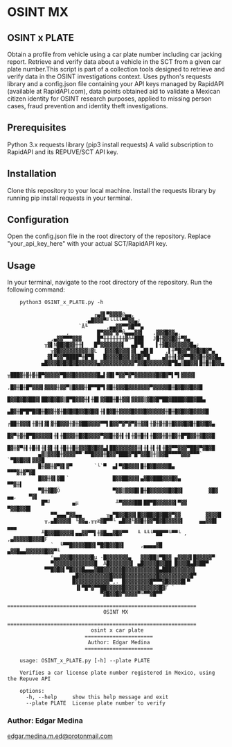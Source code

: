 # OSINT MX
## OSINT x PLATE

Obtain a profile from vehicle using a car plate number including car jacking report. Retrieve and verify data about a vehicle in the SCT from a given car plate number.This script is part of a collection tools designed to retrieve and verify data in the OSINT investigations context. Uses python's requests library and a config.json file containing your API keys managed by RapidAPI (available at RapidAPI.com), data points obtained aid to validate a Mexican citizen identity for OSINT research purposes, applied to missing person cases, fraud prevention and identity theft investigations.

## Prerequisites
Python 3.x requests library (pip3 install requests) A valid subscription to RapidAPI and its REPUVE/SCT API key.

## Installation
Clone this repository to your local machine. Install the requests library by running pip install requests in your terminal.

## Configuration
Open the config.json file in the root directory of the repository. Replace "your_api_key_here" with your actual SCT/RapidAPI key.

## Usage
In your terminal, navigate to the root directory of the repository. Run the following command:

		python3 OSINT_x_PLATE.py -h             

				                ╓▄▓▌▀▓▓▓▓@▄▄,                              
				             .▄█▓▓▓▀╜└└╙╙▀▀▓▓▄¿                            
				           `Å╙      ,▄▄▓▓▀▀▓█▀▀▄                           
				       ,         █▀▓▓▓▀▓▀Ñ▄▄▄▓▓▌   ,▓▓▓█▓▓▄,               
				  ,▄▓▓▀▀▀▓▓▓     █▀╫╫╫╫╫╫╫▓╩╨███   J█╫▓▓▓█▓╫▀▓▄            
				╥▓▌Ñ██▓█▓▓╫╫▌   █▀▓▓▓▓▓▓▓▌  ▄█▀█    ▌╫▓█▓▓▓▓▓▓▓█▄¿         
			      ╥▓█▓▓▓▓▓▓▓▓▓▒▓L  ▐▓▓▓█▓▓▓▌▓▌ ▄█▌█    ,▌╫▀█▓▓▀▓▓█▓█▓▀▄        
			     ▓▌▀▓▓▀████▀╫█▀█   █▓▓▓▓█▓▓▌▓▓█▓▀█    ▄▓╫╫▌▓▓▀▀█▓▓█╫▓▓▓█▄      
			   ▄█▓▓▓█▓█▓█▓█▓▓▓▓▓▓▄▓▓▓▓▓▓▓▓▓▓▓▀▓▓█▓▓▓▓▓▓▓█▀█▄▒██▓▓▌█╫█╫█▓▓▄     
			  ╥███▓╫▓╫▓╫█▀▓▓▓▓▓▀█▓▓█▓▓▓▓▓▓▓█▄▌▓█▌▀▓▓▀▓▀▓▓▓▓▓▓▓█▓█▓▀▌▀▌▓▓▓▓▌    
			 ,█▓╫█╫█▀▓▓▓▌▓▓▓▓╫▓▓▀▒█▓▓▓╫█▀▀█▀▌▓█╫▓▓▓█▓▓▓▓▓▓▓▀▓▓▓▓▓█╫█▓█▓▓█▓▓█   
			 █▓▓█▓█▓██▓▌██▓█▓█▓▒█▀█▓▓▓╫▌╫█▌▓▓██╫█╫▓▓▌▓▓▓▓▒▓█▓█▀██▓████▓██▓██▄  
			▄█▓╫█▀█▀█▓█╫█▓▓╫▓╫█▓█▓█▓▓█▓█▓▌╫▌█▓█╫▓▓▓▓█▓▓▓█▓▓▓▓▓▓╫█╫█▓█▓▓█▓▓▓▓█  
		       ╒██╫▓▓▓▌╫▓╫▌▓▌▓╫█▓▓▓╫▓╫▓██▓▓▓▓▀▀▌█▓▓▀▓▀▓▀▓╫▓▓▌╫▓╫▓╫▓╫█▓▓▓█▓█╫█▓▓█▓▄ 
		       █▓▀╫▓╫█▀█▓▓▓▓▓▌╫▌╫█▓▓▓╫█▓█▓▓▓▓▀▓▓█╫▓╫▌╫▌╫▓╫█╫▌╫█▓▓╫▓╫█▓╫█▀█▓▓╫▓█▓▓█ 
		       █▓╫▓▀╫▌╫█╫▌╫▌▓▌╫▌╫█╫╫█╫▓▓▓█▓█▓▓▄▌██▓▓▓▓▓▓▓╫▌╫▌╫▌╫▌╫█▓▀▀▓▓▓▀██▓▀▓█▓█ 
		      ▄▓▒▓▓▓█╫▓▓▓▓▀▀`▀▀█▓▓▓╫█▓▓▀███▓▀█▀▓▓█▒╫▒▓▓█▀▀▀▀▓▓▓▀▀▀`   `▀█▓█▓▓▌▓▓▓█ 
		      █╫▓▓╫▓▀▓▌▓▀       `└`▀  ▄▌▀▓█▓▓▓▌█╫█▓█▓▓▓▓█▄               ▀▀▀▓╫▓▀▓█ 
		      █▓▓╫▓▌▓█▌`              █▓▓██▓▓▓▌▄▓█▓███▓▓▓█▓▄                  ▀▀▓╫▌
		      ▀▓╫▓█▓Ö                 ▀▓▓▒▓▓▓█▌█╫█▓▓▓▓▓▓█▓█▓▌        ▓█▓ ▄▄,    ▀▓▌
		       █▀╜       ▄µ            ╨▀▓▓▓▓██▌██▀█▓▓▓▓▓▓▌▀▓▓       ▀▓▓█▓▓█▌      
			      ▀▀▄▄▄▀▓▓▄▄        ╥▄▀█▓▓█▓▓▌█▓▓██▓█▓██▓▀▓▓        ▓▓▓▓█      
			    ╥,▄█▓▓▓▓▌ ╙▓▓▄,╥╥æ▓█▀▀└ ▄█▓▓╙▓▓█╫▓▓▀█▓█▓▓▓▓▓▌     ▄▄▓▓█▌ ▄▄▄   
			   ╨█▓▓██▓▓▓▓▌▄▄▓▓▀▀▌╫▓█▄▄▓█▓▀▀   ╙ ╙╙└▀██▀▀╙▀▀└ ,  ,▄▓▓▓▓▓█▓▓▓█F  
			      `  ╙▀▀█▓▓▓▓██▓▌▀█▓█▓▓█▓▌     ,▄▄▄▄▓█     ▄▓▓█▄▄▓▓▓▓▓▓█▓▓▀╙   
			      ⁿ▄▄▓▓▓█▓▓▓▓▓▓█µ -█▓▓▓▓▓▓▓▄   ▓▓▓██▒▀█▓▓ ▄▓▓▓▓▌█▓▓▓▓▓▀        
			      ▀▓▓▓▓▓▓▓▓▓▓▓▓▓█  Å█▓▓▓▓▓▓▓▌ ▄█▓▓▓▓█▓▓██ █▓▓▓█▄█▓██▀          
				▀▀█▓█▓▌▀█▓▓▓█▄▄▄▓██▓▓▓▓▓▓█▓▓▓▓▓▓▓▓▓▓█▄███▓▓▓▓▓▓▓▌          
				         ▄█▓▓▓▓▓▓▓▓▓▓█▓▓▓█▓▓▓▓▓▓▓▓▓▓█▓▓▓▓▓▓▓▓▓▓█▀          
				         █▓▓▓▓▓▓▓▓▓▓▓▀,. █▓▓▓▓▓▓▓▓█▀▀▀▓█▓▓▓▓█▌▀            
				          ▐▌▀█▀▓▀▀██▓▓▓▓▓█▓▓▓▓▓▓▓▓▓▓▓█▓Γ `                 
				                  ▀▓█▓▓█▓▀▓▓▓▓▀╙▀▀▓█▀▀                     
			   =============================================================   
				                   OSINT MX                                
			   =============================================================   
				               osint x car plate                           
				             ======================                        
				              Author: Edgar Medina                         
				             ======================                        

		usage: OSINT_x_PLATE.py [-h] --plate PLATE

		Verifies a car license plate number registered in Mexico, using the Repuve API

		options:
		  -h, --help     show this help message and exit
		  --plate PLATE  License plate number to verify


### Author: Edgar Medina
edgar.medina.m.ed@protonmail.com
